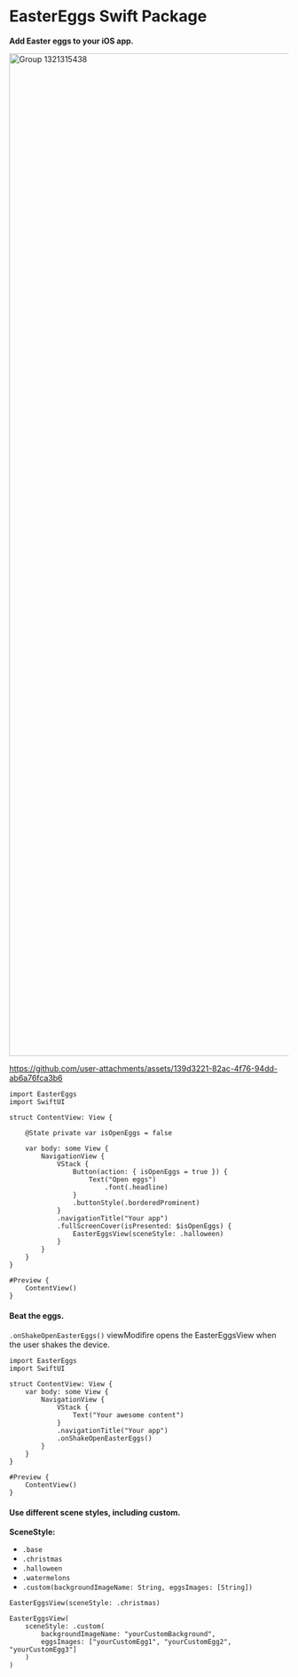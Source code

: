 # EasterEggs Swift Package
**Add Easter eggs to your iOS app.**

<img width="3658" height="1809" alt="Group 1321315438" src="https://github.com/user-attachments/assets/90913238-f9a3-4707-a1c0-97339cad8fc4" />

https://github.com/user-attachments/assets/139d3221-82ac-4f76-94dd-ab6a76fca3b6

```
import EasterEggs
import SwiftUI

struct ContentView: View {
    
    @State private var isOpenEggs = false
    
    var body: some View {
        NavigationView {
            VStack {
                Button(action: { isOpenEggs = true }) {
                    Text("Open eggs")
                        .font(.headline)
                }
                .buttonStyle(.borderedProminent)
            }
            .navigationTitle("Your app")
            .fullScreenCover(isPresented: $isOpenEggs) {
                EasterEggsView(sceneStyle: .halloween)
            }
        }
    }
}

#Preview {
    ContentView()
}
```
#### Beat the eggs.
`.onShakeOpenEasterEggs()` viewModifire opens the EasterEggsView when the user shakes the device.

```
import EasterEggs
import SwiftUI

struct ContentView: View {
    var body: some View {
        NavigationView {
            VStack {
                Text("Your awesome content")
            }
            .navigationTitle("Your app")
            .onShakeOpenEasterEggs()
        }
    }
}

#Preview {
    ContentView()
}
```
#### Use different scene styles, including custom.
**SceneStyle:**
- `.base`
- `.christmas`
- `.halloween`
- `.watermelons`
- `.custom(backgroundImageName: String, eggsImages: [String])`
```
EasterEggsView(sceneStyle: .christmas)
```
```
EasterEggsView(
    sceneStyle: .custom(
        backgroundImageName: "yourCustomBackground",
        eggsImages: ["yourCustomEgg1", "yourCustomEgg2", "yourCustomEgg3"]
    )
)
```
